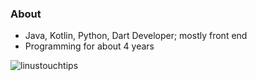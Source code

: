 ### About

- Java, Kotlin, Python, Dart Developer; mostly front end
- Programming for about 4 years

<p> <img src="https://komarev.com/ghpvc/?username=linustouchtips&color=8E64D0" alt="linustouchtips" /> </p>
